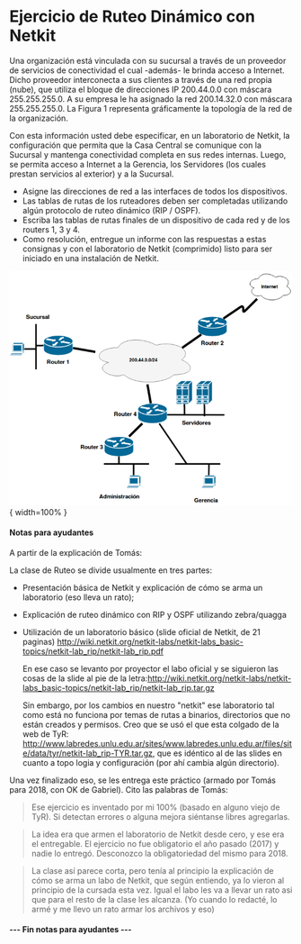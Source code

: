 Ejercicio de Ruteo Dinámico con Netkit
======================================

Una organización está vinculada con su sucursal a través de un proveedor de servicios de conectividad el cual -además- le brinda acceso a Internet. Dicho proveedor interconecta a sus clientes a través de una red propia (nube), que utiliza el bloque de direcciones IP 200.44.0.0 con máscara 255.255.255.0. A su empresa le ha asignado la red 200.14.32.0 con máscara 255.255.255.0. La Figura 1 representa gráficamente la topología de la red de la organización.

Con esta información usted debe especificar, en un laboratorio de Netkit, la configuración que permita que la Casa Central se comunique con la Sucursal y mantenga conectividad completa en sus redes internas. Luego, se permita acceso a Internet a la Gerencia, los Servidores (los cuales prestan servicios al exterior) y a la Sucursal.

- Asigne las direcciones de red a las interfaces de todos los dispositivos.
- Las tablas de rutas de los ruteadores deben ser completadas utilizando algún protocolo de ruteo dinámico (RIP / OSPF).
- Escriba las tablas de rutas finales de un dispositivo de cada red y de los routers 1, 3 y 4.
- Como resolución, entregue un informe con las respuestas a estas consignas y con el laboratorio de Netkit (comprimido) listo para ser iniciado en una instalación de Netkit.

![Topología de la red](./images/topologia-ruteo.png){ width=100% }

#### Notas para ayudantes

A partir de la explicación de Tomás:

La clase de Ruteo se divide usualmente en tres partes:

  - Presentación básica de Netkit y explicación de cómo se arma un laboratorio (eso lleva un rato);

  - Explicación de ruteo dinámico con RIP y OSPF utilizando zebra/quagga

  - Utilización de un laboratorio básico (slide oficial de Netkit, de 21 paginas) <http://wiki.netkit.org/netkit-labs/netkit-labs_basic-topics/netkit-lab_rip/netkit-lab_rip.pdf>

    En ese caso se levanto por proyector el labo oficial y se siguieron las cosas de la slide al pie de la letra:<http://wiki.netkit.org/netkit-labs/netkit-labs_basic-topics/netkit-lab_rip/netkit-lab_rip.tar.gz>

    Sin embargo, por los cambios en nuestro "netkit" ese laboratorio tal como está no funciona por temas de rutas a binarios, directorios que no están creados y permisos. Creo que se usó el que esta colgado de la web de TyR: <http://www.labredes.unlu.edu.ar/sites/www.labredes.unlu.edu.ar/files/site/data/tyr/netkit-lab_rip-TYR.tar.gz>, que es idéntico al de las slides en cuanto a topo logia y configuración (por ahí cambia algún directorio).

Una vez finalizado eso, se les entrega este práctico (armado por Tomás para 2018, con OK de Gabriel). Cito las palabras de Tomás:
​
> Ese ejercicio es inventado por mi 100% (basado en alguno viejo de TyR). Si detectan errores o alguna mejora siéntanse libres agregarlas.

> La idea era que armen el laboratorio de Netkit desde cero, y ese era el entregable. El ejercicio no fue obligatorio el año pasado (2017) y nadie lo entregó. Desconozco la obligatoriedad del mismo para 2018.

> La clase así parece corta, pero tenía al principio la explicación de cómo se arma un labo de Netkit, que según entiendo, ya lo vieron al principio de la cursada esta vez. Igual el labo les va a llevar un rato asi que para el resto de la clase les alcanza. (Yo cuando lo redacté, lo armé y me llevo un rato armar los archivos y eso)

#### --- Fin notas para ayudantes ---

